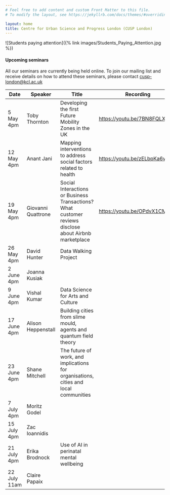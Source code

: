 ```yaml
---
# Feel free to add content and custom Front Matter to this file.
# To modify the layout, see https://jekyllrb.com/docs/themes/#overriding-theme-defaults

layout: home
title: Centre for Urban Science and Progress London (CUSP London)
---
```


![Students paying attention]({% link images/Students_Paying_Attention.jpg %})

#### Upcoming seminars

All our seminars are currently being held online.
To join our mailing list and receive details on how to attend these seminars, please contact
[cusp-london@kcl.ac.uk](mailto:cusp-london@kcl.ac.uk)

| Date | Speaker | Title | Recording |
|------|---------|-------|-----------|
| 5 May 4pm | Toby Thornton | Developing the first Future Mobility Zones in the UK | <https://youtu.be/7BN8FQLXoyI> |
| 12 May 4pm | Anant Jani | Mapping interventions to address social factors related to health | <https://youtu.be/zELbpKa6wKw> |
| 19 May 4pm | Giovanni Quattrone | Social Interactions or Business Transactions? What customer reviews disclose about Airbnb marketplace | <https://youtu.be/OPdvX1CMaLM> |
| 26 May 4pm | David Hunter | Data Walking Project | |
| 2 June 4pm | Joanna Kusiak |  |  |
| 9 June 4pm | Vishal Kumar | Data Science for Arts and Culture |  |
| 17 June 4pm | Alison Heppenstall | Building cities from slime mould, agents and quantum field theory |  |
| 23 June 4pm | Shane Mitchell | The future of work, and implications for organisations, cities and local communities |  |
| 7 July 4pm | Moritz Godel |  |  |
| 15 July 4pm | Zac Ioannidis |  |  |
| 21 July 4pm | Erika Brodnock | Use of AI in perinatal mental wellbeing |  |
| 22 July 11am | Claire Papaix |  |  |
